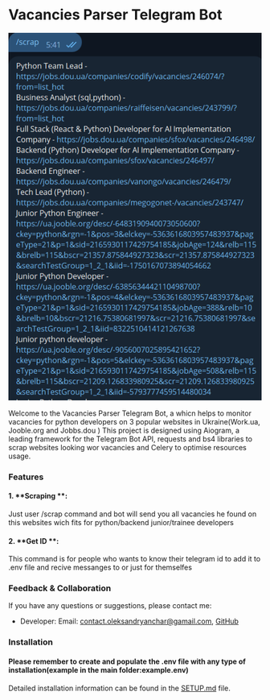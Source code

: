 # Vacancies Parser Telegram  Bot

![picture alt](scrap_example1.png)

Welcome to the Vacancies Parser Telegram  Bot, a whicn helps to monitor vacancies for python developers on 3 popular websites in Ukraine(Work.ua, Jooble.org and Jobbs.dou ) This project is designed  using Aiogram, a leading framework for the Telegram Bot API, requests  and bs4 libraries to scrap websites looking wor vacancies and Celery to optimise resources usage.

### Features

#### 1. **Scraping **:
Just user /scrap command and bot will send you
all vacancies he found on this websites wich
fits for python/backend junior/trainee developers

#### 2. **Get ID **:
This command is for people who wants to know their
telegram id to add it to .env file and recive messanges to 
or just for themselfes

### Feedback & Collaboration

If you have any questions or suggestions, please contact me:

- Developer: Email: contact.oleksandryanchar@gamail.com, 
     [GitHub](https://github.com/OleksandrYanchar)

### Installation

#### Please remember to create and populate the .env file with any type of installation(example in the main folder:example.env)

Detailed installation information can be found in 
the [SETUP.md](SETUP.md) file.
